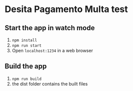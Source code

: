 # Desita Pagamento Multa test

## Start the app in watch mode

1. `npm install`
2. `npm run start`
3. Open `localhost:1234` in a web browser

## Build the app

1. `npm run build`
2. the dist folder contains the built files
